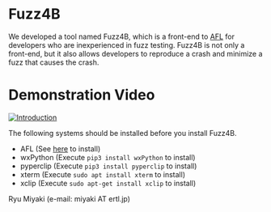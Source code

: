 # Fuzz4B
We developed a tool named Fuzz4B, which is a front-end to [AFL](https://github.com/google/AFL) for developers who are inexperienced in fuzz testing. Fuzz4B is not only a front-end, but it also allows developers to reproduce a crash and minimize a fuzz that causes the crash.  

# Demonstration Video
[![Introduction](http://img.youtube.com/vi/wo6VcdlPoM0/0.jpg)](http://www.youtube.com/watch?v=wo6VcdlPoM0 "https://img.youtube.com/vi/wo6VcdlPoM0/0.jpg")

The following systems should be installed before you install Fuzz4B.
- AFL (See [here](https://github.com/google/AFL/blob/master/docs/INSTALL) to install)
- wxPython (Execute `pip3 install wxPython` to install)
- pyperclip (Execute `pip3 install pyperclip` to install)
- xterm (Execute `sudo apt install xterm` to install)
- xclip (Execute `sudo apt-get install xclip` to install)


Ryu Miyaki (e-mail: miyaki AT ertl.jp)

